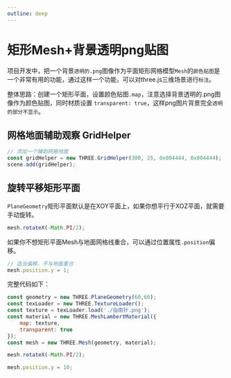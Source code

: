 ```yaml
---
outline: deep
---
```


# 矩形Mesh+背景透明png贴图

项目开发中，把一个背景`透明的.png`图像作为平面矩形网格模型`Mesh`的`颜色贴图`是一个非常有用的功能，通过这样一个功能，可以对three.js三维场景进行`标注`。

整体思路：创建一个矩形平面，设置颜色贴图`.map`，注意选择背景透明的.png图像作为颜色贴图，同时材质设置    `transparent: true`，这样png图片背景完全`透明的部分不显示`。

## 网格地面辅助观察 GridHelper

```js
// 添加一个辅助网格地面
const gridHelper = new THREE.GridHelper(300, 25, 0x004444, 0x004444);
scene.add(gridHelper);
```

## 旋转平移矩形平面

`PlaneGeometry`矩形平面默认是在XOY平面上，如果你想平行于XOZ平面，就需要手动旋转。

```js
mesh.rotateX(-Math.PI/2); 
```

如果你不想矩形平面Mesh与地面网格线重合，可以通过位置属性`.position`偏移。

```js
// 适当偏移，不与地面重合
mesh.position.y = 1;
```

完整代码如下：

```js
const geometry = new THREE.PlaneGeometry(60,60);
const texLoader = new THREE.TextureLoader();
const texture = texLoader.load('./指南针.png');
const material = new THREE.MeshLambertMaterial({
    map: texture,
    transparent: true
});
const mesh = new THREE.Mesh(geometry, material);

mesh.rotateX(-Math.PI/2);

mesh.position.y = 10;
```